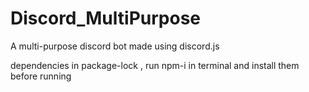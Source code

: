# Discord_MultiPurpose
A multi-purpose discord bot made using discord.js

dependencies in package-lock , run npm-i in terminal and install them before running
